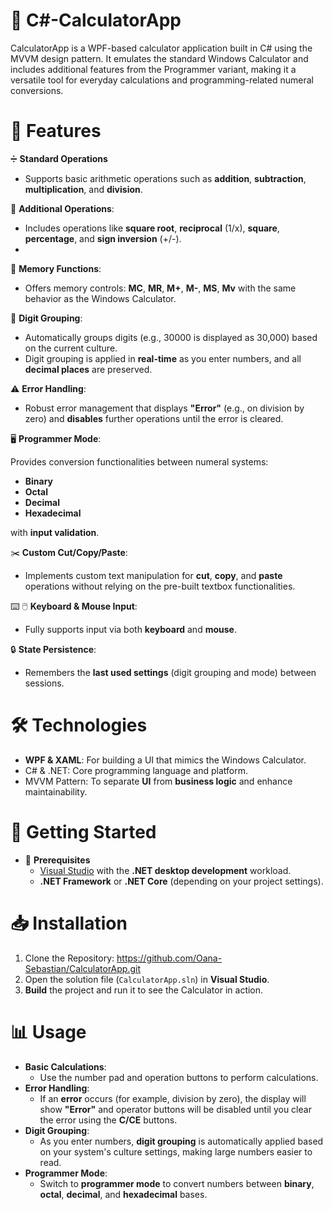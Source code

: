 # 🧮 **C#-CalculatorApp**

CalculatorApp is a WPF-based calculator application built in C# using the MVVM design pattern. It emulates the standard Windows Calculator and includes additional features from the Programmer variant, making it a versatile tool for everyday calculations and programming-related numeral conversions.

# 📌 **Features**

➗ **Standard Operations**
  * Supports basic arithmetic operations such as **addition**, **subtraction**, **multiplication**, and **division**.

🔢 **Additional Operations**:

  * Includes operations like **square root**, **reciprocal** (1/x), **square**, **percentage**, and **sign inversion** (+/-).
  * 
💾 **Memory Functions**:

  * Offers memory controls: **MC**, **MR**, **M+**, **M-**, **MS**, **Mv** with the same behavior as the Windows Calculator.

🔢 **Digit Grouping**:

  * Automatically groups digits (e.g., 30000 is displayed as 30,000) based on the current culture.
  * Digit grouping is applied in **real-time** as you enter numbers, and all **decimal places** are preserved.

⚠️ **Error Handling**:
     
  * Robust error management that displays **"Error"** (e.g., on division by zero) and **disables** further operations until the error is cleared.

🖥️ **Programmer Mode**:

Provides conversion functionalities between numeral systems:
  
  * **Binary**
  * **Octal**
  * **Decimal**
  * **Hexadecimal**
       
with **input validation**.

✂️ **Custom Cut/Copy/Paste**:
  
  * Implements custom text manipulation for **cut**, **copy**, and **paste** operations without relying on the pre-built textbox functionalities.

⌨️ 🖱️ **Keyboard & Mouse Input**:

  * Fully supports input via both **keyboard** and **mouse**.

🔒 **State Persistence**:
  
  * Remembers the **last used settings** (digit grouping and mode) between sessions.

# 🛠️ **Technologies**

  * **WPF & XAML**: For building a UI that mimics the Windows Calculator.
  * C# & .NET: Core programming language and platform.
  * MVVM Pattern: To separate **UI** from **business logic** and enhance maintainability.
  
# 🚀 **Getting Started**
  * 🔑 **Prerequisites**
      - [Visual Studio](https://visualstudio.microsoft.com/) with the **.NET desktop development** workload.
      - **.NET Framework** or **.NET Core** (depending on your project settings).
       
# 📥 **Installation**
  1. Clone the Repository: https://github.com/Oana-Sebastian/CalculatorApp.git 
  2. Open the solution file (`CalculatorApp.sln`) in **Visual Studio**.
  3. **Build** the project and run it to see the Calculator in action.

# 📊 **Usage**
  * **Basic Calculations**:
      - Use the number pad and operation buttons to perform calculations.
  * **Error Handling**:
      - If an **error** occurs (for example, division by zero), the display will show **"Error"** and operator buttons will be disabled until you clear the error using the **C/CE** buttons.
  * **Digit Grouping**:
      - As you enter numbers, **digit grouping** is automatically applied based on your system's culture settings, making large numbers easier to read.
  * **Programmer Mode**:
      - Switch to **programmer mode** to convert numbers between **binary**, **octal**, **decimal**, and **hexadecimal** bases.
